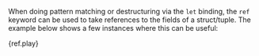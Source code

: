 When doing pattern matching or destructuring via the `let` binding, the `ref`
keyword can be used to take references to the fields of a struct/tuple. The
example below shows a few instances where this can be useful:

{ref.play}
